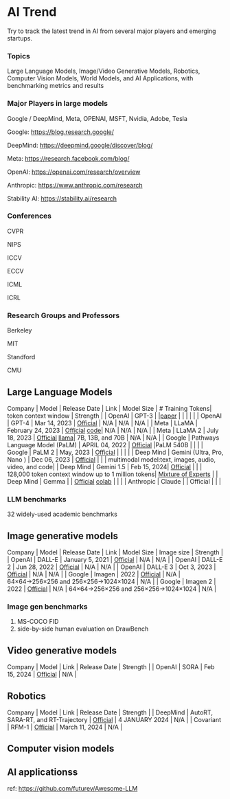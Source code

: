 # AI Trend

Try to track the latest trend in AI from several major players and emerging startups.

### Topics
Large Language Models, Image/Video Generative Models, Robotics, Computer Vision Models, World Models, and AI Applications, with benchmarking metrics and results

### Major Players in large models

Google / DeepMind, Meta, OPENAI, MSFT, Nvidia, Adobe, Tesla

Google: https://blog.research.google/

DeepMind: https://deepmind.google/discover/blog/

Meta: https://research.facebook.com/blog/

OpenAI: https://openai.com/research/overview

Anthropic: https://www.anthropic.com/research

Stability AI: https://stability.ai/research

### Conferences

CVPR

NIPS

ICCV

ECCV

ICML

ICRL

### Research Groups and Professors

Berkeley

MIT

Standford

CMU


### 




## Large Language Models
Company | Model | Release Date | Link | Model Size | # Training Tokens| token context window | Strength |
| OpenAI | GPT-3 | |[paper](https://arxiv.org/abs/2005.14165) | | | | |
| OpenAI | GPT-4 | Mar 14, 2023 | [Official](https://openai.com/research/gpt-4) | N/A | N/A | N/A |
| Meta | LLaMA | February 24, 2023 | [Official](https://ai.meta.com/blog/large-language-model-llama-meta-ai/) [code](https://github.com/facebookresearch/llama/tree/main)|  N/A | N/A | N/A |
| Meta | LLaMA 2 | July 18, 2023 | [Official](https://ai.meta.com/blog/llama-2/) [llama](https://llama.meta.com/)| 7B, 13B, and 70B | N/A | N/A |
| Google | Pathways Language Model (PaLM) | APRIL 04, 2022 | [Official](https://blog.research.google/2022/04/pathways-language-model-palm-scaling-to.html?_gl=1*44hq2u*_ga*MTY0NzI0MDM1LjE3MTAxOTQ4Nzk.*_ga_KFG60X3H7K*MTcxMDE5NDg3OC4xLjEuMTcxMDE5NDkzMi4wLjAuMA..) |PaLM 540B | | |
| Google | PaLM 2 | May, 2023 | [Official](https://ai.google/discover/palm2/) | | | |
| Deep Mind | Gemini (Ultra, Pro, Nano ) | Dec 06, 2023 | [Official](https://blog.google/technology/ai/google-gemini-ai/) | | | multimodal model:text, images, audio, video, and code|
| Deep Mind | Gemini 1.5 | Feb 15, 2024| [Official](https://blog.google/technology/ai/google-gemini-next-generation-model-february-2024/?utm_source=gdm&utm_medium=referral&utm_campaign=gemini24) | | | 128,000 token context window up to 1 million tokens| [Mixture of Experts](https://arxiv.org/abs/1701.06538) |
| Deep Mind | Gemma | | [Official](https://blog.google/technology/developers/gemma-open-models/) [colab](https://ai.google.dev/gemma/docs/get_started) | | |
| Anthropic | Claude | | Official | | |

### LLM benchmarks

32 widely-used academic benchmarks 

## Image generative models

Company | Model | Release Date | Link | Model Size | Image size | Strength |
| OpenAI | DALL-E | January 5, 2021 | [Official](https://openai.com/research/dall-e) | N/A | N/A |
| OpenAI | DALL-E 2 | Jun 28, 2022 | [Official](https://openai.com/research/dall-e-2-pre-training-mitigations) | N/A | N/A |
| OpenAI | DALL-E 3 | Oct 3, 2023 | [Official](https://openai.com/research/dall-e-3-system-card) | N/A | N/A |
| Google | Imagen | 2022 | [Official](https://imagen.research.google/) | N/A | 64×64→256×256 and 256×256→1024×1024 | N/A |
| Google | Imagen 2 | 2022 | [Official](https://imagen.research.google/) | N/A | 64×64→256×256 and 256×256→1024×1024 | N/A |


### Image gen benchmarks
1. MS-COCO FID 
2. side-by-side human evaluation on DrawBench

## Video generative models
Company | Model | Link | Release Date | Strength |
| OpenAI | SORA | Feb 15, 2024 | [Official](https://openai.com/research/video-generation-models-as-world-simulators) | N/A |

## Robotics 

Company | Model | Link | Release Date | Strength |
| DeepMind |  AutoRT, SARA-RT, and RT-Trajectory | [Official](https://deepmind.google/discover/blog/shaping-the-future-of-advanced-robotics/) | 4 JANUARY 2024 | N/A |
| Covariant | RFM-1 | [Official](https://covariant.ai/insights/introducing-rfm-1-giving-robots-human-like-reasoning-capabilities/) | March 11, 2024 | N/A |


## Computer vision models


## AI applicationss


ref: https://github.com/futurev/Awesome-LLM

